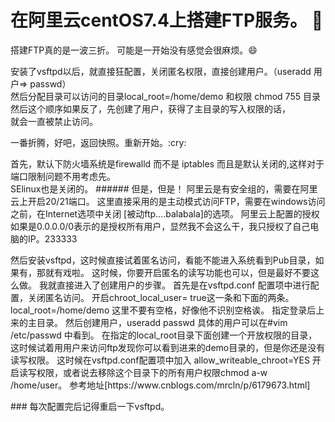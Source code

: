 # 在阿里云centOS7.4上搭建FTP服务。 :rainbow:

搭建FTP真的是一波三折。
可能是一开始没有感觉会很麻烦。:smile:



安装了vsftpd以后，就直接狂配置，关闭匿名权限，直接创建用户。（useradd 用户=> passwd） <br>
然后分配目录可以访问的目录local_root=/home/demo 和权限   chmod 755 目录  <br>
然后这个顺序如果反了，先创建了用户，获得了主目录的写入权限的话， <br>
就会一直被禁止访问。 <br>

<p>
一番折腾，好吧，返回快照。重新开始。:cry:
</p>
<p>
首先，默认下防火墙系统是firewalld 而不是 iptables 而且是默认关闭的,这样对于端口限制问题不用考虑先。<br>
SElinux也是关闭的。
###### 但是，但是！ 阿里云是有安全组的，需要在阿里云上开启20/21端口。
这里直接采用的是主动模式访问FTP，需要在windows访问之前，在Internet选项中关闭 [被动ftp....balabala]的选项。
阿里云上配置的授权如果是0.0.0.0/0表示的是授权所有用户，显然我不会这么干，我只授权了自己电脑的IP。233333
</p>
<p>
然后安装vsftpd，这时候直接试着匿名访问，看能不能进入系统看到Pub目录，如果有，那就有戏啦。
这时候，你要开启匿名的读写功能也可以，但是最好不要这么做。
我就直接进入了创建用户的步骤。
首先是在vsftpd.conf 配置项中进行配置，关闭匿名访问。
开启chroot_local_user= true这一条和下面的两条。
local_root=/home/demo 这里不要有空格，好像他不识别空格诶。   指定登录后上来的主目录。
然后创建用户，useradd  passwd  具体的用户可以在#vim  /etc/passwd 中看到。
在指定的local_root目录下面创建一个开放权限的目录，
这时候试着用用户来访问ftp发现你可以看到进来的demo目录的，但是你还是没有读写权限。
这时候在vsftpd.conf配置项中加入  allow_writeable_chroot=YES 开启读写权限，或者说去移除这个目录下的所有用户权限chmod a-w /home/user。
参考地址[https://www.cnblogs.com/mrcln/p/6179673.html]
</p>
### 每次配置完后记得重启一下vsftpd。


